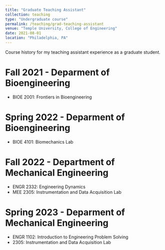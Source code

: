 ```yaml
---
title: "Graduate Teaching Assistant"
collection: teaching
type: "Undergraduate course"
permalink: /teaching/grad-teaching-assistant
venue: "Temple University, College of Engineering"
date: 2021-08-01
location: "Philadelphia, PA"
---
```


Course history for my teaching assistant experience as a graduate student.

Fall 2021 - Deparment of Bioengineering
======
* BIOE 2001: Frontiers in Bioengineering

Spring 2022 - Deparment of Bioengineering
======
* BIOE 4101: Biomechanics Lab

Fall 2022 - Department of Mechanical Engineering
======
* ENGR 2332: Engineering Dynamics
* MEE 2305: Instrumentation and Data Acquisition Lab

Spring 2023 - Deparment of Mechanical Engineering
======
* ENGR 1102: Introduction to Engineering Problem Solving
*  2305: Instrumentation and Data Acquisition Lab
